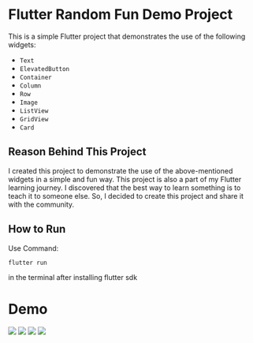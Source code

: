 # Flutter Random Fun Demo Project

This is a simple Flutter project that demonstrates the use of the following widgets:
- `Text`
- `ElevatedButton`
- `Container`
- `Column`
- `Row`
- `Image`
- `ListView`
- `GridView`
- `Card`

## Reason Behind This Project

I created this project to demonstrate the use of the above-mentioned widgets in a simple and fun way. This project is also a part of my Flutter learning journey.
I discovered that the best way to learn something is to teach it to someone else. So, I decided to create this project and share it with the community.

## How to Run
Use Command:
```
flutter run
```
in the terminal after installing flutter sdk

# Demo
![](https://github.com/mykalbayouk/FlutterRandomFun/blob/main/demo_pics/rng.png)
![](https://github.com/mykalbayouk/FlutterRandomFun/blob/main/demo_pics/wheel.png)
![](https://github.com/mykalbayouk/FlutterRandomFun/blob/main/demo_pics/dice.png)
![](https://github.com/mykalbayouk/FlutterRandomFun/blob/main/demo_pics/coin.png)
